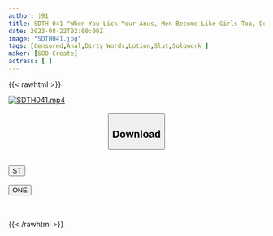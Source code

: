 ```yaml
---
author: j91
title: SDTH-041 "When You Lick Your Anus, Men Become Like Girls Too, Don’t You Think?" A Nurse Vacuum Deep Kiss Into A Man’s Butthole Riko Ueto (A Pseudonym, 30 Years Old) AV Debut In Nerima Ward, Tokyo Shopping District
date: 2023-08-22T02:00:00Z
image: "SDTH041.jpg"
tags: [Censored,Anal,Dirty Words,Lotion,Slut,Solowork ]
maker: [SOD Create]
actress: [ ]
---
```



{{< rawhtml >}}

<div class="video" data-videoid="gRwb6jwrprTYyo">
    <a href="javascript:;">
        <img src="https://my.j91.asia/posts/SDTH041/SDTH041.jpg" width="WIDTH" height="HEIGHT" alt="SDTH041.mp4" loading="lazy">
    </a>
</div>

<script type="text/javascript" src="https://j91.asia/asset/on-demand-st.js"></script>

<br>
  <link rel="stylesheet" href="https://j91.asia/asset/bs5.css">
  
  <center>
  <button class="btn btn-primary" type="button" data-bs-toggle="collapse" data-bs-target=".multi-collapse" aria-expanded="false" aria-controls="multiCollapseExample1 multiCollapseExample2"><h2>Download</h2></button></center>
</p>
<div class="row">
  <div class="col">
    <div class="collapse multi-collapse" id="multiCollapseExample1">
      <div class="card card-body">
	      	      <br>
<div class="buttons">  
<a href="https://streamtape.to/v/gRwb6jwrprTYyo"><button class="btn-hover color-3"><i class="fa fa-download"></i> ST</button></a></div>
    </div>
  </div>
</div>
  <div class="col">
    <div class="collapse multi-collapse" id="multiCollapseExample2">
      <div class="card card-body">
	      <br>
<div class="buttons">
    <a href="https://oneupload.to/gb5vtlitprtl"><button class="btn-hover color-9"><i class="fa fa-download"></i> ONE</button></a></div>
<br><br>
      </div>
    </div>
  </div>
</div>

{{< /rawhtml >}}